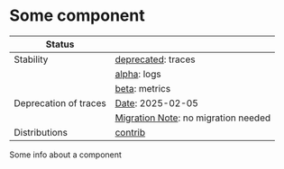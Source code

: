 # Some component

<!-- status autogenerated section -->
| Status        |           |
| ------------- |-----------|
| Stability     | [deprecated]: traces   |
|               | [alpha]: logs   |
|               | [beta]: metrics   |
| Deprecation of traces | [Date]: 2025-02-05   |
|                      | [Migration Note]: no migration needed   |
| Distributions | [contrib] |

[deprecated]: https://github.com/open-telemetry/opentelemetry-collector/blob/main/docs/component-stability.md#deprecated
[alpha]: https://github.com/open-telemetry/opentelemetry-collector/blob/main/docs/component-stability.md#alpha
[beta]: https://github.com/open-telemetry/opentelemetry-collector/blob/main/docs/component-stability.md#beta
[Date]: https://github.com/open-telemetry/opentelemetry-collector/blob/main/docs/component-stability.md#deprecation-information
[Migration Note]: https://github.com/open-telemetry/opentelemetry-collector/blob/main/docs/component-stability.md#deprecation-information
[contrib]: https://github.com/open-telemetry/opentelemetry-collector-releases/tree/main/distributions/otelcol-contrib
<!-- end autogenerated section -->

Some info about a component
